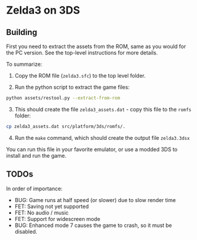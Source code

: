 # Zelda3 on 3DS

## Building

First you need to extract the assets from the ROM, same as you would for the PC
version. See the top-level instructions for more details.

To summarize:

1. Copy the ROM file (`zelda3.sfc`) to the top level folder.

2. Run the python script to extract the game files:

```sh
python assets/restool.py --extract-from-rom
```

3. This should create the file `zelda3_assets.dat` - copy this file to the `romfs` folder:

```sh
cp zelda3_assets.dat src/platform/3ds/romfs/.
```

4. Run the `make` command, which should create the output file `zelda3.3dsx`

You can run this file in your favorite emulator, or use a modded 3DS to install
and run the game.


## TODOs

In order of importance:

* BUG: Game runs at half speed (or slower) due to slow render time
* FET: Saving not yet supported
* FET: No audio / music
* FET: Support for widescreen mode
* BUG: Enhanced mode 7 causes the game to crash, so it must be disabled.
